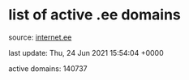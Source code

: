 # list of active .ee domains

source: [internet.ee](https://internet.ee/domains/ee-zone-file)

last update: Thu, 24 Jun 2021 15:54:04 +0000

active domains: 140737
